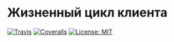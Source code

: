 # Жизненный цикл клиента
[![Travis][build-badge]][build]
[![Coveralls][coveralls-badge]][coveralls]
[![License: MIT](https://img.shields.io/badge/License-MIT-yellow.svg)](https://opensource.org/licenses/MIT)

[build-badge]: https://img.shields.io/travis/bogdanovdya/Clients_Lifetime/master.png
[build]: https://travis-ci.org/travis/bogdanovdya/Clients_Lifetime
[coveralls-badge]: https://img.shields.io/coveralls/bogdanovdya/Clients_Lifetime/master.png
[coveralls]: https://coveralls.io/github/bogdanovdya/Clients_Lifetime